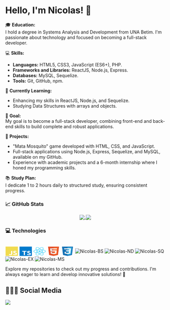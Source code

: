 # Hello, I'm Nicolas! 👋

🎓 **Education:**  
I hold a degree in Systems Analysis and Development from UNA Betim. I'm passionate about technology and focused on becoming a full-stack developer.  

💻 **Skills:**  
- **Languages:** HTML5, CSS3, JavaScript (ES6+), PHP.  
- **Frameworks and Libraries:** ReactJS, Node.js, Express.  
- **Databases:** MySQL, Sequelize.  
- **Tools:** Git, GitHub, npm.  

🌱 **Currently Learning:**  
- Enhancing my skills in ReactJS, Node.js, and Sequelize.  
- Studying Data Structures with arrays and objects.  

🚀 **Goal:**  
My goal is to become a full-stack developer, combining front-end and back-end skills to build complete and robust applications.  

📂 **Projects:**  
- "Mata Mosquito" game developed with HTML, CSS, and JavaScript.  
- Full-stack applications using Node.js, Express, Sequelize, and MySQL, available on my GitHub.  
- Experience with academic projects and a 6-month internship where I honed my programming skills.  

📚 **Study Plan:**  
I dedicate 1 to 2 hours daily to structured study, ensuring consistent progress.  





### 📈 GitHub Stats
<p align=center>
  <a href="https://github.com/anuraghazra/github-readme-stats" title="Go to Source" target="_blank">
    <img height=165 align="center" src="https://github-readme-stats.vercel.app/api?username=nicolas-marques&show_icons=true&theme=react">
  </a>
  <a href="https://github.com/anuraghazra/github-readme-stats" target="_blank">
  <img height=165 align="center" src="https://github-readme-stats.vercel.app/api/top-langs/?username=nicolas-marques&layout=compact&theme=react" />
  </a>
</p>

### 💻 Technologies 
<div style="display: inline_block"><br>
  <img align="center" alt="Nicolas-Js" height="30" width="40" src="https://raw.githubusercontent.com/devicons/devicon/master/icons/javascript/javascript-plain.svg">
  <img align="center" alt="Nicolas-Ts" height="30" width="40" src="https://raw.githubusercontent.com/devicons/devicon/master/icons/typescript/typescript-plain.svg">
  <img align="center" alt="Nicolas-React" height="30" width="40" src="https://raw.githubusercontent.com/devicons/devicon/master/icons/react/react-original.svg">
  <img align="center" alt="Nicolas-HTML" height="30" width="40" src="https://raw.githubusercontent.com/devicons/devicon/master/icons/html5/html5-original.svg">
  <img align="center" alt="Nicolas-CSS" height="30" width="40" src="https://raw.githubusercontent.com/devicons/devicon/master/icons/css3/css3-original.svg">
  <img align="center" alt="Nicolas-BS" height="30" width="40"  src="https://cdn.jsdelivr.net/gh/devicons/devicon@latest/icons/bootstrap/bootstrap-original-wordmark.svg" />     <img align="center" alt="Nicolas-ND" height="30" width="40" src="https://cdn.jsdelivr.net/gh/devicons/devicon@latest/icons/nodejs/nodejs-original-wordmark.svg" />
  <img align="center" alt="Nicolas-SQ" height="30" width="40" src="https://cdn.jsdelivr.net/gh/devicons/devicon@latest/icons/sequelize/sequelize-original.svg" />
  <img align="center" alt="Nicolas-EX" height="30" width="40" src="https://cdn.jsdelivr.net/gh/devicons/devicon@latest/icons/express/express-original.svg" />
  <img align="center" alt="Nicolas-MS" height="30" width="40"  src="https://cdn.jsdelivr.net/gh/devicons/devicon@latest/icons/mysql/mysql-original.svg" />
        
</div>

<p> Explore my repositories to check out my progress and contributions. I'm always eager to learn and develop innovative solutions! 🚀</p> 
  
  ## 🧑🏾‍🚀 Social Media
 
<div> 
 <a height="30" width="40" href="https://www.linkedin.com/in/nicolas-marques-31a11816a" target="_blank"><img src="https://img.shields.io/badge/-LinkedIn-%230077B5?style=for-the-badge&logo=linkedin&logoColor=white" target="_blank"></a> 
  
</div>

